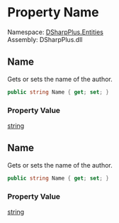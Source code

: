# Property Name

Namespace: [DSharpPlus.Entities](DSharpPlus.Entities.md)  
Assembly: DSharpPlus.dll

## <a id="DSharpPlus_Entities_DiscordEmbedBuilder_EmbedAuthor_Name"></a>Name

Gets or sets the name of the author.

```csharp
public string Name { get; set; }
```

### Property Value

[string](https://learn.microsoft.com/dotnet/api/system.string)

## <a id="DSharpPlus_Entities_DiscordEmbedBuilder_EmbedAuthor_Name"></a>Name

Gets or sets the name of the author.

```csharp
public string Name { get; set; }
```

### Property Value

[string](https://learn.microsoft.com/dotnet/api/system.string)


